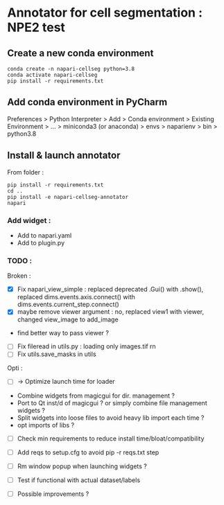  # Annotator for cell segmentation : NPE2 test
 
## Create a new conda environment
```
conda create -n napari-cellseg python=3.8 
conda activate napari-cellseg
pip install -r requirements.txt
```

## Add conda environment in PyCharm

Preferences > Python Interpreter > Add > Conda environment > Existing Environment >
... > miniconda3 (or anaconda) > envs > naparienv > bin > python3.8

## Install & launch annotator 

From folder :
```
pip install -r requirements.txt
cd ..
pip install -e napari-cellseg-annotator
napari
```

### Add widget :
- Add to napari.yaml
- Add to plugin.py
### TODO :
Broken :
- [X] Fix napari_view_simple : replaced deprecated .Gui() with 
.show(), replaced dims.events.axis.connect() with dims.events.current_step.connect()
- [X] maybe remove viewer argument : no, replaced view1 with viewer, changed view_image to add_image
- find better way to pass viewer ?
- [ ] Fix fileread in utils.py : loading only images.tif rn
- [ ] Fix utils.save_masks in utils

Opti :
- [ ] -> Optimize launch time for loader
- Combine widgets from magicgui for dir. management ?
- Port to Qt inst/d of magicgui ? or simply combine file management widgets ?
- Split widgets into loose files to avoid heavy lib import each time ?
- opt imports of libs ?

- [ ] Check min requirements to reduce install time/bloat/compatibility 
- [ ] Add reqs to setup.cfg to avoid pip -r reqs.txt step
- [ ] Rm window popup when launching widgets ?
- [ ] Test if functional with actual dataset/labels
- [ ] Possible improvements ? 


